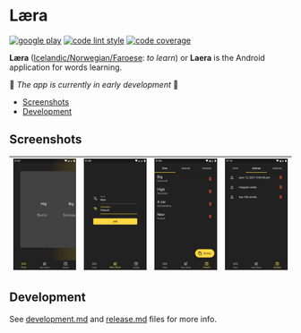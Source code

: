 # Læra

[![google play][google_play_badge_img]][google_play_badge_url]
[![code lint style][lint_badge_img]][lint_badge_url]
[![code coverage][coverage_badge_img]][coverage_badge_url]

**Læra** ([Icelandic/Norwegian/Faroese][laera_word_wiki]: *to learn*) or **Laera** is the Android application for words learning.

👷 *The app is currently in early development* 🔨

* [Screenshots](#screenshots)
* [Development](#development)

## Screenshots

![flow page][flow_page_jpg] | ![new page][new_page_jpg] | ![flow asset page][flow_asset_page_jpg] | ![internal assets page][internal_assets_page_jpg]
-|-|-|-

## Development

See [development.md](docs/development.md) and [release.md](docs/release.md) files for more info.

[google_play_badge_img]: https://img.shields.io/badge/google_play-closed_beta-blue
[google_play_badge_url]: https://play.google.com/store/apps/details?id=io.laera
[lint_badge_url]: https://pub.dev/packages/lint
[lint_badge_img]: https://img.shields.io/badge/code_style-lint-blue
[coverage_badge_img]: https://codecov.io/gh/laera-io/laera/branch/stable/graph/badge.svg?token=JJIDGTM3MN
[coverage_badge_url]: https://codecov.io/gh/laera-io/laera

[laera_word_wiki]: https://en.wiktionary.org/wiki/l%C3%A6ra

[flow_page_jpg]: android/fastlane/metadata/android/en-US/images/phoneScreenshots/1_en-US.jpeg
[new_page_jpg]: android/fastlane/metadata/android/en-US/images/phoneScreenshots/2_en-US.jpeg
[flow_asset_page_jpg]: android/fastlane/metadata/android/en-US/images/phoneScreenshots/3_en-US.jpeg
[internal_assets_page_jpg]: android/fastlane/metadata/android/en-US/images/phoneScreenshots/4_en-US.jpeg
